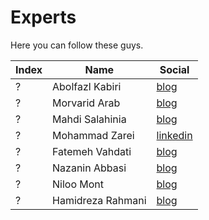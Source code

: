 # Experts

Here you can follow these guys.

| Index | Name | Social |
| ------ | ------ | ------ |
| ? | Abolfazl Kabiri | [blog](https://www.linkedin.com/in/abolfazl-kabiri-64a018108/) |
| ? | Morvarid Arab | [blog](https://github.com/rozhaaan) |
| ? | Mahdi Salahinia | [blog](https://www.linkedin.com/in/mahdi-salahinia/) |
| ? | Mohammad Zarei | [linkedin](https://www.linkedin.com/in/mohammadzarei1999/) |
| ? | Fatemeh Vahdati | [blog](https://www.linkedin.com/in/fatemeh-vahdati-259235b5/) |
| ? | Nazanin Abbasi | [blog](https://www.linkedin.com/in/n-abbasi/) |
| ? | Niloo Mont | [blog](https://www.linkedin.com/in/niloufar-mont/) |
| ? | Hamidreza Rahmani| [blog](https://www.linkedin.com/in/hamidreza-rahmani-67730a198/) |